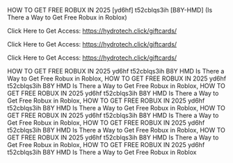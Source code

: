 HOW TO GET FREE ROBUX IN 2025 [yd6hf] t52cblqs3ih [B8Y-HMD] (Is There a Way to Get Free Robux in Roblox)

Click Here to Get Access: https://hydrotech.click/giftcards/

Click Here to Get Access: https://hydrotech.click/giftcards/

Click Here to Get Access: https://hydrotech.click/giftcards/

HOW TO GET FREE ROBUX IN 2025 yd6hf t52cblqs3ih B8Y HMD Is There a Way to Get Free Robux in Roblox, HOW TO GET FREE ROBUX IN 2025 yd6hf t52cblqs3ih B8Y HMD Is There a Way to Get Free Robux in Roblox, HOW TO GET FREE ROBUX IN 2025 yd6hf t52cblqs3ih B8Y HMD Is There a Way to Get Free Robux in Roblox, HOW TO GET FREE ROBUX IN 2025 yd6hf t52cblqs3ih B8Y HMD Is There a Way to Get Free Robux in Roblox, HOW TO GET FREE ROBUX IN 2025 yd6hf t52cblqs3ih B8Y HMD Is There a Way to Get Free Robux in Roblox, HOW TO GET FREE ROBUX IN 2025 yd6hf t52cblqs3ih B8Y HMD Is There a Way to Get Free Robux in Roblox, HOW TO GET FREE ROBUX IN 2025 yd6hf t52cblqs3ih B8Y HMD Is There a Way to Get Free Robux in Roblox, HOW TO GET FREE ROBUX IN 2025 yd6hf t52cblqs3ih B8Y HMD Is There a Way to Get Free Robux in Roblox
